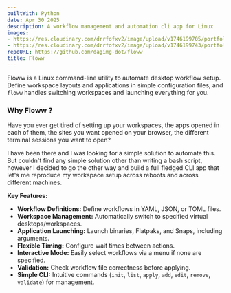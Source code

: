 ```yaml
---
builtWith: Python
date: Apr 30 2025
description: A workflow management and automation cli app for Linux
images:
- https://res.cloudinary.com/drrfofxv2/image/upload/v1746199705/portfolio/floww-1746199698-1.png
- https://res.cloudinary.com/drrfofxv2/image/upload/v1746199743/portfolio/floww-1746199698-2.gif
repoURL: https://github.com/dagimg-dot/floww
title: Floww
---
```


Floww is a Linux command-line utility to automate desktop workflow setup. Define workspace layouts and applications in simple configuration files, and `floww` handles switching workspaces and launching everything for you.

### Why Floww ?

Have you ever get tired of setting up your workspaces, the apps opened in each of them, the sites you want opened on your browser, the different terminal sessions you want to open? 

I have been there and I was looking for a simple solution to automate this. But couldn't find any simple solution other than writing a bash script, however I decided to go the other way and build a full fledged CLI app that let's me reproduce my workspace setup across reboots and across different machines.

**Key Features:**

*   **Workflow Definitions:** Define workflows in YAML, JSON, or TOML files.
*   **Workspace Management:** Automatically switch to specified virtual desktops/workspaces.
*   **Application Launching:** Launch binaries, Flatpaks, and Snaps, including arguments.
*   **Flexible Timing:** Configure wait times between actions.
*   **Interactive Mode:** Easily select workflows via a menu if none are specified.
*   **Validation:** Check workflow file correctness before applying.
*   **Simple CLI:** Intuitive commands (`init`, `list`, `apply`, `add`, `edit`, `remove`, `validate`) for management.